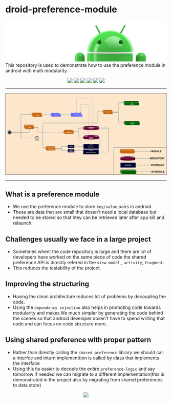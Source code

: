 # droid-preference-module
![Banner](https://github.com/devrath/devrath/blob/master/images/Banner.png)
This repository is used to demonstrate how to use the preference module in android with multi modularity


<p align="center">
<a><img src="https://img.shields.io/badge/Kotlin--Dsl-For--Dependencies-red"></a>
<a><img src="https://img.shields.io/badge/Hilt-Dependency%20Injection-green"></a>
<a><img src="https://img.shields.io/badge/Architecture-Clean%20Architecture-pink"></a>
<a><img src="https://img.shields.io/badge/Jetpack-Data%20Store-blue"></a>
<a><img src="https://img.shields.io/badge/Store%20Data-Shared%20Preferences-purple"></a>
<a><img src="https://img.shields.io/badge/Structure-Multi%20Module-magenta"></a>
</p>


---
![Banner](https://github.com/devrath/droid-preference-module/blob/main/assets/block_diagram.drawio.png)

---

## What is a preference module
* We use the preference module to store `key/value` pairs in android. 
* These are data that are small that dosen't need a local database but needed to be stored so that htey can be retrieved later after app kill and relaunch.

## Challenges usually we face in a large project 
* Sometimes whent the code repository is large and there are lot of developers have worked on the same piece of code the shared preference API is directly refered in the `view-model` , `activity`, `fragment`. 
* This reduces the testability of the project.

## Improving the structuring 
* Having the clean architecture reduces lot of problems by decoupling the code.
* Using the `dependency injection` also helps in promoting code towards modularity and makes life much simpler by generating the code behind the scenes so that android developer dosen't have to spend writing that code and can focus on code structure more.

## Using shared preference with proper pattern
* Rather than directly calling the `shared preference` library we should call a interfce and inturn implementtion is called by class that implements the interface
* Using this its easier to decople the entire `preference-logic` and say tomorrow if needed we can migrate to a different implementation(this is demonstrated in the project also by migrating from shared preferences to data store)



<p align="center">
<a><img src="https://forthebadge.com/images/badges/built-for-android.svg"></a>
</p>
